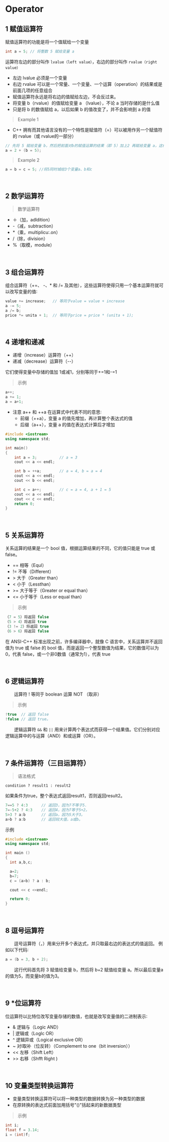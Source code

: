 &emsp;
# Operator

## 1 赋值运算符
赋值运算符的功能是将一个值赋给一个变量
```c++
int a = 5; // 将整数 5 赋给变量 a 
```

运算符左边的部分叫作 `lvalue（left value）`，右边的部分叫作 `rvalue（right value）`
- 左边 lvalue 必须是一个变量
- 右边 rvalue 可以是一个常量、一个变量、一个运算（operation）的结果或是前面几项的任意组合
- 赋值运算符永远是将右边的值赋给左边，不会反过来。
- 将变量 b（rvalue）的值赋给变量 a （lvalue），不论 a 当时存储的是什么值
- 只是将 b 的数值赋给 a，以后如果 b 的值改变了，并不会影响到 a 的值


>Example 1
- C++ 拥有而其他语言没有的一个特性是赋值符（=）可以被用作另一个赋值符的 rvalue（或 rvalue的一部分）
```c++
// 先将 5 赋给变量 b，然后把前面对b的赋值运算的结果（即 5）加上2 再赋给变量 a，这样最后a中的值为7
a = 2 + (b = 5);
```
>Example 2
```c++
a = b = c = 5; //将5同时城给3个变量a、b和c 
```

&emsp;
## 2 数学运算符
>数学运算符
- ＋（加，adldition）
- -（减，subtraction）
- *（乘，multiplicu∶.on）
- /（除，division）
- %（取模，module）

&emsp;
## 3 组合运算符
组合运算符（+=、 -、* 和 /= 及其他），这些运算符使得只用一个基本运算符就可以改写变量的值∶
```c++
value += increase;   // 等同于value = value + increase
a -= 5;
a /= b;
price *= unita + 1;  // 等同于price = price * (unita + 1);
```

&emsp;
## 4 递增和递减
- 递增（increase）运算符（++）
- 递减（decrease）运算符（--）

它们使得变量中存储的值加 1或减1，分别等同于+=1和-=1

>示例
```c++
a++;
a += 1;
a = a+1;
```


- 注意 a++ 和 ++a 在运算式中代表不同的意思∶
  - 前缀（++a），变量 a 的值先增加，再计算整个表达式的值
  - 后缀（a++），变量 a 的值在表达式计算后才增加
```c++
#include <iostream>
using namespace std;

int main()
{
    int a = 3;          // a = 3
    cout << a << endl;

    int b = ++a;        // a = 4, b = a = 4
    cout << a << endl;
    cout << b << endl;

    int c = a++;        // c = a = 4, a + 1 = 5
    cout << a << endl;
    cout << c << endl;
    return 0;
}
```


&emsp;
## 5 关系运算符
关系运算的结果是一个 bool 值，根据运算结果的不同，它的值只能是 true 或 false。

- == 相等（Equl）
- != 不等（Different）
- \> 大于（Greater than）
- < 小于（Lessthan）
- \>= 大于等于（Greater or equal than）
- <= 小于等于（Less or equal than）

>示例
```c++
（7 = 5）将返回 false
（5 > 4）将返回 true
（3 != 2）将返回 true
（6 > 6）将返回 false
```



在 ANSI-C++ 标准出现之前，许多编译器中，就像 C 语言中，关系运算并不返回值为 true 或 false 的 bool 值，而是返回一个整型数值为结果，它的数值可以为 0，代表 false，或一个非0数值（通常为1），代表 true

&emsp;

## 6 逻辑运算符
&emsp;&emsp;运算符 ! 等同于 boolean 运算 NOT （取非）

>示例
```c++
!true  // 返回 false
!false // 返回 true。
```
&emsp;&emsp;逻辑运算符 `&&` 和 `||` 用来计算两个表达式而获得一个结果值。它们分别对应逻辑运算中的与运算（AND）和或运算（OR）。


&emsp;
## 7 条件运算符（三目运算符）
>语法格式
```
condition ? result1 : result2 
```
如果条件为true，整个表达式返回result1，否则返回result2。
```c++
7==5 ? 4:3      // 返回3，因为7不等于5. 
7=-5+2 ? 4:3    // 返回4，因为7等于5+2。 
5>3 ? a:b       // 返回a，因为5大于3。
a>b ? a:b       // 返回较大值，a或b。
```
示例
```c++
#include <iostream>
using namespace std;

int main ()
{
  int a,b,c;

  a=2;
  b=7;
  c = (a>b) ? a : b;

  cout << c <<endl;

  return 0;
}
```
&emsp;
## 8 逗号运算符
&emsp;&emsp;逗号运算符（，）用来分开多个表达式，并只取最右边的表达式的值返回。
例如以下代码∶
```c++
a = (b = 3, b + 2);
```
&emsp;&emsp;这行代码首先将 3 赋值给变量 b，然后将 b+2 赋值给变量 a。所以最后变量a的值为5，而变量b的值为3。

&emsp;
## 9 *位运算符
位运算符以比特位改写变量存储的数值，也就是改写变量值的二进制表示∶

- &	    逻辑与（Logic AND） 
- |		逻辑或（Loglc OR）
- ^		逻辑异或（Logical exclusive OR）
- ~		对l取补（位反转）（Complement to one（bit inversion）） 
- <<	左移（Shift Left）
- \>>	右移（Shfft Right )


&emsp;
## 10 变量类型转换运算符
- 变量类型转换运算符可以将一种类型的数据转换为另一种类型的数据
- 在原转换的表达式前面加用括号"()"括起来的新数据类型
>示例
```c++
int i;
float f = 3.14;
i = (int)f;
```
